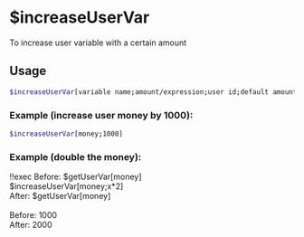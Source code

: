 # $increaseUserVar

To increase user variable with a certain amount

## Usage

```bash
$increaseUserVar[variable name;amount/expression;user id;default amount (default is 0)]
```

### Example (increase user money by 1000):
```bash
$increaseUserVar[money;1000]
```

### Example (double the money):
<discord-messages>
          <discord-message :bot="false" role-color="#ffcc9a" author="Member">
        !!exec Before: $getUserVar[money]<br>$increaseUserVar[money;x*2]<br>After: $getUserVar[money]<br><br>
          </discord-message>
          <discord-message :bot="true" role-color="#0099ff" author="Custom Command" avatar="https://media.discordapp.net/avatars/725721249652670555/781224f90c3b841ba5b40678e032f74a.webp">
        Before: 1000<br>After: 2000
        </discord-message>
</discord-messages>